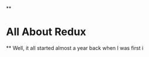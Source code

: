 **

# All About Redux

**
Well, it all started almost a year back when I was first i
<!--stackedit_data:
eyJoaXN0b3J5IjpbMzcwMDUwOTgyXX0=
-->